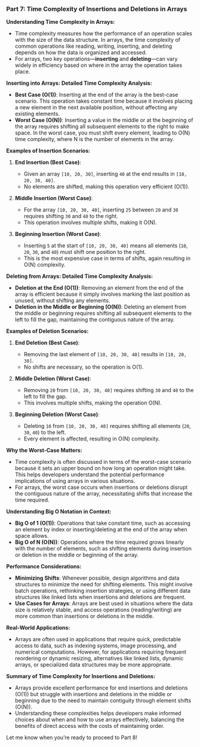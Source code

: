 ### **Part 7: Time Complexity of Insertions and Deletions in Arrays**

**Understanding Time Complexity in Arrays:**
- Time complexity measures how the performance of an operation scales with the size of the data structure. In arrays, the time complexity of common operations like reading, writing, inserting, and deleting depends on how the data is organized and accessed.
- For arrays, two key operations—**inserting** and **deleting**—can vary widely in efficiency based on where in the array the operation takes place.

**Inserting into Arrays: Detailed Time Complexity Analysis:**
- **Best Case (O(1))**: Inserting at the end of the array is the best-case scenario. This operation takes constant time because it involves placing a new element in the next available position, without affecting any existing elements.
- **Worst Case (O(N))**: Inserting a value in the middle or at the beginning of the array requires shifting all subsequent elements to the right to make space. In the worst case, you must shift every element, leading to O(N) time complexity, where N is the number of elements in the array.
  
**Examples of Insertion Scenarios:**
1. **End Insertion (Best Case)**:
   - Given an array `[10, 20, 30]`, inserting `40` at the end results in `[10, 20, 30, 40]`.
   - No elements are shifted, making this operation very efficient (O(1)).

2. **Middle Insertion (Worst Case)**:
   - For the array `[10, 20, 30, 40]`, inserting `25` between `20` and `30` requires shifting `30` and `40` to the right.
   - This operation involves multiple shifts, making it O(N).

3. **Beginning Insertion (Worst Case)**:
   - Inserting `5` at the start of `[10, 20, 30, 40]` means all elements (`10`, `20`, `30`, and `40`) must shift one position to the right.
   - This is the most expensive case in terms of shifts, again resulting in O(N) complexity.

**Deleting from Arrays: Detailed Time Complexity Analysis:**
- **Deletion at the End (O(1))**: Removing an element from the end of the array is efficient because it simply involves marking the last position as unused, without shifting any elements.
- **Deletion in the Middle or Beginning (O(N))**: Deleting an element from the middle or beginning requires shifting all subsequent elements to the left to fill the gap, maintaining the contiguous nature of the array.

**Examples of Deletion Scenarios:**
1. **End Deletion (Best Case)**:
   - Removing the last element of `[10, 20, 30, 40]` results in `[10, 20, 30]`.
   - No shifts are necessary, so the operation is O(1).

2. **Middle Deletion (Worst Case)**:
   - Removing `20` from `[10, 20, 30, 40]` requires shifting `30` and `40` to the left to fill the gap.
   - This involves multiple shifts, making the operation O(N).

3. **Beginning Deletion (Worst Case)**:
   - Deleting `10` from `[10, 20, 30, 40]` requires shifting all elements (`20`, `30`, `40`) to the left.
   - Every element is affected, resulting in O(N) complexity.

**Why the Worst-Case Matters:**
- Time complexity is often discussed in terms of the worst-case scenario because it sets an upper bound on how long an operation might take. This helps developers understand the potential performance implications of using arrays in various situations.
- For arrays, the worst case occurs when insertions or deletions disrupt the contiguous nature of the array, necessitating shifts that increase the time required.

**Understanding Big O Notation in Context:**
- **Big O of 1 (O(1))**: Operations that take constant time, such as accessing an element by index or inserting/deleting at the end of the array when space allows.
- **Big O of N (O(N))**: Operations where the time required grows linearly with the number of elements, such as shifting elements during insertion or deletion in the middle or beginning of the array.

**Performance Considerations:**
- **Minimizing Shifts**: Whenever possible, design algorithms and data structures to minimize the need for shifting elements. This might involve batch operations, rethinking insertion strategies, or using different data structures like linked lists when insertions and deletions are frequent.
- **Use Cases for Arrays**: Arrays are best used in situations where the data size is relatively stable, and access operations (reading/writing) are more common than insertions or deletions in the middle.

**Real-World Applications:**
- Arrays are often used in applications that require quick, predictable access to data, such as indexing systems, image processing, and numerical computations. However, for applications requiring frequent reordering or dynamic resizing, alternatives like linked lists, dynamic arrays, or specialized data structures may be more appropriate.

**Summary of Time Complexity for Insertions and Deletions:**
- Arrays provide excellent performance for end insertions and deletions (O(1)) but struggle with insertions and deletions in the middle or beginning due to the need to maintain contiguity through element shifts (O(N)).
- Understanding these complexities helps developers make informed choices about when and how to use arrays effectively, balancing the benefits of direct access with the costs of maintaining order.

Let me know when you’re ready to proceed to Part 8!